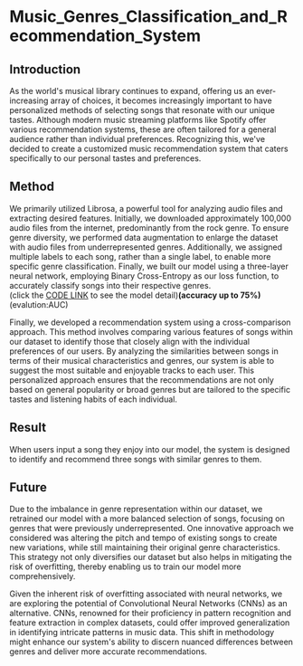 # Music_Genres_Classification_and_Recommendation_System
## Introduction
As the world's musical library continues to expand, offering us an ever-increasing array of choices, it becomes increasingly important to have personalized methods of selecting songs that resonate with our unique tastes. Although modern music streaming platforms like Spotify offer various recommendation systems, these are often tailored for a general audience rather than individual preferences. Recognizing this, we've decided to create a customized music recommendation system that caters specifically to our personal tastes and preferences.     

## Method
We primarily utilized Librosa, a powerful tool for analyzing audio files and extracting desired features. Initially, we downloaded approximately 100,000 audio files from the internet, predominantly from the rock genre. To ensure genre diversity, we performed data augmentation to enlarge the dataset with audio files from underrepresented genres. Additionally, we assigned multiple labels to each song, rather than a single label, to enable more specific genre classification. Finally, we built our model using a three-layer neural network, employing Binary Cross-Entropy as our loss function, to accurately classify songs into their respective genres.     
(click the [CODE LINK](https://colab.research.google.com/drive/19vx7-9ogV0VJdORmiBwPiLuU9AnFkrKx?usp=sharing) to see the model detail)**(accuracy up to 75%)**(evalution:AUC)    

Finally, we developed a recommendation system using a cross-comparison approach. This method involves comparing various features of songs within our dataset to identify those that closely align with the individual preferences of our users. By analyzing the similarities between songs in terms of their musical characteristics and genres, our system is able to suggest the most suitable and enjoyable tracks to each user. This personalized approach ensures that the recommendations are not only based on general popularity or broad genres but are tailored to the specific tastes and listening habits of each individual.     

## Result
When users input a song they enjoy into our model, the system is designed to identify and recommend three songs with similar genres to them.    

## Future
Due to the imbalance in genre representation within our dataset, we retrained our model with a more balanced selection of songs, focusing on genres that were previously underrepresented. One innovative approach we considered was altering the pitch and tempo of existing songs to create new variations, while still maintaining their original genre characteristics. This strategy not only diversifies our dataset but also helps in mitigating the risk of overfitting, thereby enabling us to train our model more comprehensively.   

Given the inherent risk of overfitting associated with neural networks, we are exploring the potential of Convolutional Neural Networks (CNNs) as an alternative. CNNs, renowned for their proficiency in pattern recognition and feature extraction in complex datasets, could offer improved generalization in identifying intricate patterns in music data. This shift in methodology might enhance our system's ability to discern nuanced differences between genres and deliver more accurate recommendations.    
